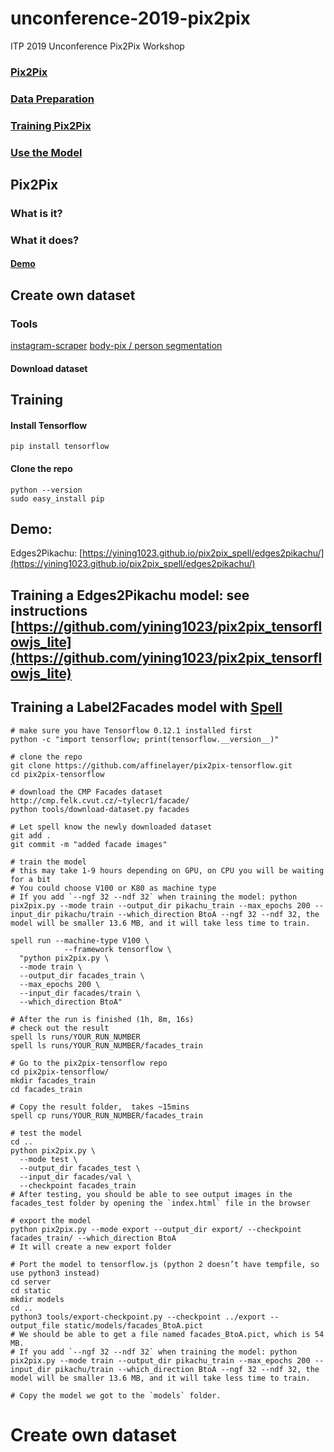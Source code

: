 # unconference-2019-pix2pix
ITP 2019 Unconference Pix2Pix Workshop

### [Pix2Pix](#Pix2Pix)
### [Data Preparation](#Create-own-dataset)
### [Training Pix2Pix](#Training)
### [Use the Model](#Use-the-Model-with-ml5.js)

## Pix2Pix
### What is it?
### What it does?
#### [Demo](https://dongphilyoo.github.io/pix2pix-ml5-demo/index.html)
## Create own dataset
### Tools
[instagram-scraper](https://github.com/rarcega/instagram-scraper)
[body-pix / person segmentation](https://github.com/tensorflow/tfjs-models/tree/master/body-pix)
#### Download dataset

## Training
#### Install Tensorflow
`pip install tensorflow`
#### Clone the repo
`python --version`<br />
`sudo easy_install pip`

## Demo:
Edges2Pikachu: [https://yining1023.github.io/pix2pix_spell/edges2pikachu/](https://yining1023.github.io/pix2pix_spell/edges2pikachu/)

## Training a Edges2Pikachu model: see instructions [https://github.com/yining1023/pix2pix_tensorflowjs_lite](https://github.com/yining1023/pix2pix_tensorflowjs_lite)

## Training a Label2Facades model with [Spell](http://spell.run)


```
# make sure you have Tensorflow 0.12.1 installed first
python -c "import tensorflow; print(tensorflow.__version__)"

# clone the repo
git clone https://github.com/affinelayer/pix2pix-tensorflow.git
cd pix2pix-tensorflow

# download the CMP Facades dataset http://cmp.felk.cvut.cz/~tylecr1/facade/
python tools/download-dataset.py facades

# Let spell know the newly downloaded dataset
git add .
git commit -m "added facade images"

# train the model
# this may take 1-9 hours depending on GPU, on CPU you will be waiting for a bit
# You could choose V100 or K80 as machine type
# If you add `--ngf 32 --ndf 32` when training the model: python pix2pix.py --mode train --output_dir pikachu_train --max_epochs 200 --input_dir pikachu/train --which_direction BtoA --ngf 32 --ndf 32, the model will be smaller 13.6 MB, and it will take less time to train.

spell run --machine-type V100 \
            --framework tensorflow \
  "python pix2pix.py \
  --mode train \
  --output_dir facades_train \
  --max_epochs 200 \
  --input_dir facades/train \
  --which_direction BtoA"

# After the run is finished (1h, 8m, 16s)
# check out the result 
spell ls runs/YOUR_RUN_NUMBER
spell ls runs/YOUR_RUN_NUMBER/facades_train

# Go to the pix2pix-tensorflow repo
cd pix2pix-tensorflow/
mkdir facades_train
cd facades_train

# Copy the result folder,  takes ~15mins
spell cp runs/YOUR_RUN_NUMBER/facades_train

# test the model
cd ..
python pix2pix.py \
  --mode test \
  --output_dir facades_test \
  --input_dir facades/val \
  --checkpoint facades_train
# After testing, you should be able to see output images in the facades_test folder by opening the `index.html` file in the browser

# export the model
python pix2pix.py --mode export --output_dir export/ --checkpoint facades_train/ --which_direction BtoA
# It will create a new export folder

# Port the model to tensorflow.js (python 2 doesn’t have tempfile, so use python3 instead)
cd server
cd static
mkdir models
cd ..
python3 tools/export-checkpoint.py --checkpoint ../export --output_file static/models/facades_BtoA.pict
# We should be able to get a file named facades_BtoA.pict, which is 54 MB.
# If you add `--ngf 32 --ndf 32` when training the model: python pix2pix.py --mode train --output_dir pikachu_train --max_epochs 200 --input_dir pikachu/train --which_direction BtoA --ngf 32 --ndf 32, the model will be smaller 13.6 MB, and it will take less time to train.

# Copy the model we got to the `models` folder.

```

# Create own dataset
